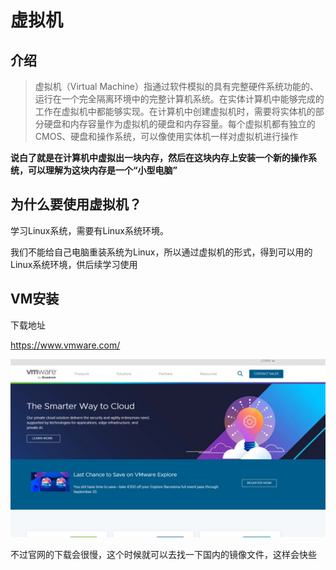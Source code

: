 # 虚拟机

## 介绍

> 虚拟机（Virtual Machine）指通过软件模拟的具有完整硬件系统功能的、运行在一个完全隔离环境中的完整计算机系统。在实体计算机中能够完成的工作在虚拟机中都能够实现。在计算机中创建虚拟机时，需要将实体机的部分硬盘和内存容量作为虚拟机的硬盘和内存容量。每个虚拟机都有独立的CMOS、硬盘和操作系统，可以像使用实体机一样对虚拟机进行操作

**说白了就是在计算机中虚拟出一块内存，然后在这块内存上安装一个新的操作系统，可以理解为这块内存是一个“小型电脑”**

## 为什么要使用虚拟机？

学习Linux系统，需要有Linux系统环境。

我们不能给自己电脑重装系统为Linux，所以通过虚拟机的形式，得到可以用的Linux系统环境，供后续学习使用

## VM安装

下载地址

https://www.vmware.com/

![image-20240922193938731](https://raw.githubusercontent.com/ZhangZhen-huia/Note/main/img/202409221939803.png)

不过官网的下载会很慢，这个时候就可以去找一下国内的镜像文件，这样会快些
